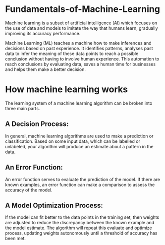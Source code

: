 # Fundamentals-of-Machine-Learning
Machine learning is a subset of artificial intelligence (AI) which focuses on the use of data and models to imitate the way that humans learn, gradually improving its accuracy performance.

Machine Learning (ML) teaches a machine how to make inferences and decisions based on past experience. It identifies patterns, analyses past data to infer the meaning of these data points to reach a possible conclusion without having to involve human experience. This automation to reach conclusions by evaluating data, saves a human time for businesses and helps them make a better decision.

# How machine learning works
The learning system of a machine learning algorithm can be broken into three main parts.

## A Decision Process:
In general, machine learning algorithms are used to make a prediction or classification. Based on some input data, which can be labelled or unlabeled, your algorithm will produce an estimate about a pattern in the data.

## An Error Function:
An error function serves to evaluate the prediction of the model. If there are known examples, an error function can make a comparison to assess the accuracy of the model.

## A Model Optimization Process:
If the model can fit better to the data points in the training set, then weights are adjusted to reduce the discrepancy between the known example and the model estimate. The algorithm will repeat this evaluate and optimize process, updating weights autonomously until a threshold of accuracy has been met.
